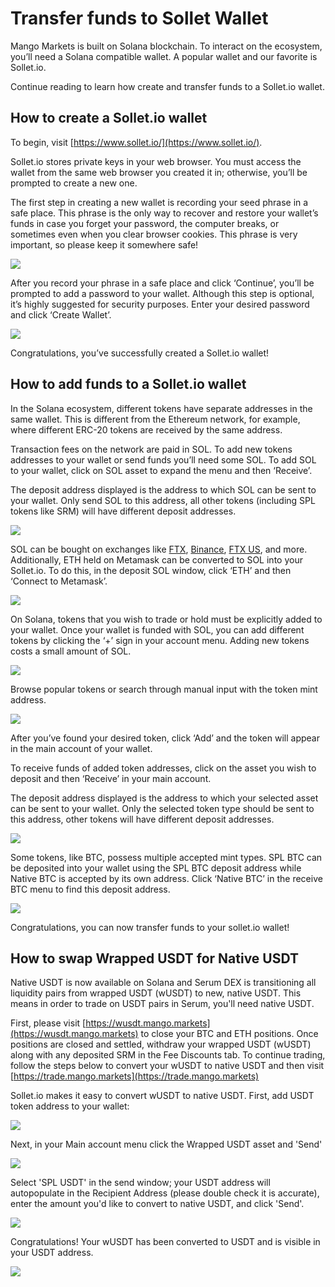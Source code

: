 # Transfer funds to Sollet Wallet

Mango Markets is built on Solana blockchain. To interact on the ecosystem, you’ll need a Solana compatible wallet. A popular wallet and our favorite is Sollet.io. 

Continue reading to learn how create and transfer funds to a Sollet.io wallet.

## **How to create a Sollet.io wallet**

To begin, visit [https://www.sollet.io/](https://www.sollet.io/).  
  
Sollet.io stores private keys in your web browser. You must access the wallet from the same web browser you created it in; otherwise, you’ll be prompted to create a new one. 

The first step in creating a new wallet is recording your seed phrase in a safe place. This phrase is the only way to recover and restore your wallet’s funds in case you forget your password, the computer breaks, or sometimes even when you clear browser cookies. This phrase is very important, so please keep it somewhere safe!

![](../.gitbook/assets/seedphrase2.png)

After you record your phrase in a safe place and click ‘Continue’, you’ll be prompted to add a password to your wallet. Although this step is optional, it’s highly suggested for security purposes. Enter your desired password and click ‘Create Wallet’. 

![](../.gitbook/assets/createwallet2.png)

Congratulations, you’ve successfully created a Sollet.io wallet! 

## **How to add funds to a Sollet.io wallet**

In the Solana ecosystem, different tokens have separate addresses in the same wallet. This is different from the Ethereum network, for example, where different ERC-20 tokens are received by the same address. 

Transaction fees on the network are paid in SOL. To add new tokens addresses to your wallet or send funds you’ll need some SOL. To add SOL to your wallet, click on SOL asset to expand the menu and then ‘Receive’.

The deposit address displayed is the address to which SOL can be sent to your wallet. Only send SOL to this address, all other tokens \(including SPL tokens like SRM\) will have different deposit addresses.

![](../.gitbook/assets/depositaddress2.png)

SOL can be bought on exchanges like [FTX](https://ftx.com/), [Binance](https://www.binance.com/en), [FTX US](https://ftx.us/), and more. Additionally, ETH held on Metamask can be converted to SOL into your Sollet.io. To do this, in the deposit SOL window, click ‘ETH’ and then ‘Connect to Metamask’.

![](../.gitbook/assets/metamask2.png)

On Solana, tokens that you wish to trade or hold must be explicitly added to your wallet. Once your wallet is funded with SOL, you can add different tokens by clicking the ‘+’ sign in your account menu. Adding new tokens costs a small amount of SOL.

![](../.gitbook/assets/addtoken.png)

Browse popular tokens or search through manual input with the token mint address.

![](../.gitbook/assets/tokenlist.png)

After you’ve found your desired token, click ‘Add’ and the token will appear in the main account of your wallet. 

To receive funds of added token addresses, click on the asset you wish to deposit and then ‘Receive’ in your main account. 

The deposit address displayed is the address to which your selected asset can be sent to your wallet. Only the selected token type should be sent to this address, other tokens will have different deposit addresses.

![](../.gitbook/assets/deposit5.png)

Some tokens, like BTC, possess multiple accepted mint types. SPL BTC can be deposited into your wallet using the SPL BTC deposit address while Native BTC is accepted by its own address. Click ‘Native BTC’ in the receive BTC menu to find this deposit address. 

![](../.gitbook/assets/addressseselection3.png)

Congratulations, you can now transfer funds to your sollet.io wallet!

## How to swap Wrapped USDT for Native USDT

Native USDT is now available on Solana and Serum DEX is transitioning all liquidity pairs from wrapped USDT \(wUSDT\) to new, native USDT. This means in order to trade on USDT pairs in Serum, you'll need native USDT. 

First, please visit [https://wusdt.mango.markets](https://wusdt.mango.markets) to close your BTC and ETH positions. Once positions are closed and settled, withdraw your wrapped USDT \(wUSDT\) along with any deposited SRM in the Fee Discounts tab. To continue trading, follow the steps below to convert your wUSDT to native USDT and then visit [https://trade.mango.markets](https://trade.mango.markets)

Sollet.io makes it easy to convert wUSDT to native USDT.  First, add USDT token address to your wallet: 

![](../.gitbook/assets/screen-shot-2021-03-21-at-1.29.43-pm.png)

Next, in your Main account menu click the Wrapped USDT asset and 'Send'

![](../.gitbook/assets/sendw.png)

Select 'SPL USDT' in the send window; your USDT address will autopopulate in the Recipient Address \(please double check it is accurate\), enter the amount you'd like to convert to native USDT, and click 'Send'. 

![](../.gitbook/assets/send2w.png)

Congratulations! Your wUSDT has been converted to USDT and is visible in your USDT address. 

![](../.gitbook/assets/balancesz.png)











##     

